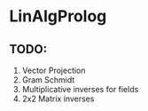 # LinAlgProlog

## TODO:
1. Vector Projection
2. Gram Schmidt
3. Multiplicative inverses for fields
4. 2x2 Matrix inverses